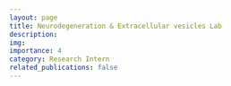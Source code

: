 ```yaml
---
layout: page
title: Neurodegeneration & Extracellular vesicles Lab
description: 
img: 
importance: 4
category: Research Intern
related_publications: false
---
```



